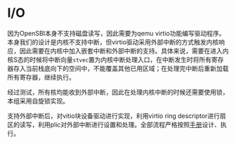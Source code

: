 # I/O

因为OpenSBI本身不支持磁盘读写，因此需要为qemu virtio功能编写驱动程序。本身我们的设计是内核不支持中断，但virtio驱动采用外部中断的方式触发内核响应，因此需要在内核中加入嵌套中断和外部中断的支持。具体来说，需要在进入内核S态的时候将中断向量`stvec`置为内核中断处理入口，在中断发生时将所有寄存器存入当前栈底向下的空间中，不能覆盖其他已用区域；在处理完中断后重新加载所有寄存器，继续执行。

经过测试，所有核均能收到外部中断，因此在处理内核中断的时候还需要使用锁，本组采用自旋锁实现。

支持外部中断后，对vitio块设备驱动进行实现，利用virtio ring descriptor进行扇区的读写，利用plic对外部中断进行设置和处理。全部流程严格按照[手册](https://docs.oasis-open.org/virtio/virtio/v1.1/csprd01/virtio-v1.1-csprd01.html)设计、执行。